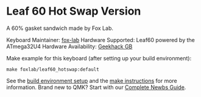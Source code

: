 # Leaf 60 Hot Swap Version

A 60% gasket sandwich made by Fox Lab.

Keyboard Maintainer:  [fox-lab](https://github.com/fox-lab)
Hardware Supported: Leaf60 powered by the ATmega32U4
Hardware Availability:  [Geekhack GB](https://geekhack.org/index.php?topic=99002.0)

Make example for this keyboard (after setting up your build environment):

    make foxlab/leaf60_hotswap:default

See the [build environment setup](https://docs.qmk.fm/#/getting_started_build_tools) and the [make instructions](https://docs.qmk.fm/#/getting_started_make_guide) for more information. Brand new to QMK? Start with our [Complete Newbs Guide](https://docs.qmk.fm/#/newbs).
